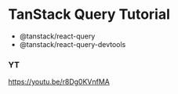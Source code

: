 # TanStack Query Tutorial

- @tanstack/react-query
- @tanstack/react-query-devtools

### YT

https://youtu.be/r8Dg0KVnfMA
